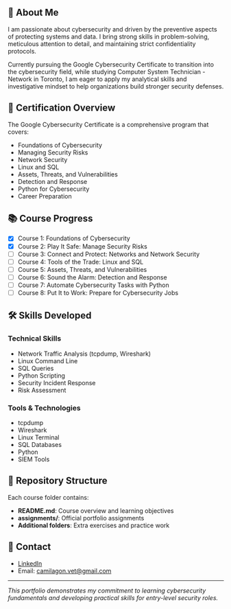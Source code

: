 ## 👋 About Me

I am passionate about cybersecurity and driven by the preventive aspects of protecting systems and data. I bring strong skills in problem-solving, meticulous attention to detail, and maintaining strict confidentiality protocols.

Currently pursuing the Google Cybersecurity Certificate to transition into the cybersecurity field, while studying Computer System Technician - Network in Toronto, I am eager to apply my analytical skills and investigative mindset to help organizations build stronger security defenses.

## 🎯 Certification Overview
The Google Cybersecurity Certificate is a comprehensive program that covers:
- Foundations of Cybersecurity
- Managing Security Risks
- Network Security
- Linux and SQL
- Assets, Threats, and Vulnerabilities
- Detection and Response
- Python for Cybersecurity
- Career Preparation

## 📚 Course Progress
- [x] Course 1: Foundations of Cybersecurity
- [x] Course 2: Play It Safe: Manage Security Risks
- [ ] Course 3: Connect and Protect: Networks and Network Security
- [ ] Course 4: Tools of the Trade: Linux and SQL
- [ ] Course 5: Assets, Threats, and Vulnerabilities
- [ ] Course 6: Sound the Alarm: Detection and Response
- [ ] Course 7: Automate Cybersecurity Tasks with Python
- [ ] Course 8: Put It to Work: Prepare for Cybersecurity Jobs

## 🛠️ Skills Developed
### Technical Skills
- Network Traffic Analysis (tcpdump, Wireshark)
- Linux Command Line
- SQL Queries
- Python Scripting
- Security Incident Response
- Risk Assessment

### Tools & Technologies
- tcpdump
- Wireshark
- Linux Terminal
- SQL Databases
- Python
- SIEM Tools

## 📁 Repository Structure
Each course folder contains:
- **README.md**: Course overview and learning objectives
- **assignments/**: Official portfolio assignments
- **Additional folders**: Extra exercises and practice work

## 📧 Contact
- [LinkedIn](https://www.linkedin.com/in/camila-goncalves-da-silva/)
- Email: camilagon.vet@gmail.com

---
*This portfolio demonstrates my commitment to learning cybersecurity fundamentals and developing practical skills for entry-level security roles.*